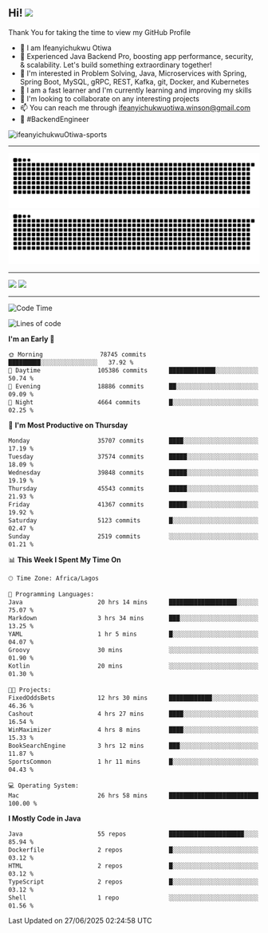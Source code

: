 <!-- BLOG-POST-LIST:START --><!-- BLOG-POST-LIST:END -->

## Hi! <img src="https://media.giphy.com/media/hvRJCLFzcasrR4ia7z/giphy.gif" width="4%"> 

Thank You for taking the time to view my GitHub Profile

- 👋 I am Ifeanyichukwu Otiwa
- 🚀 Experienced Java Backend Pro, boosting app performance, security, & scalability. Let's build something extraordinary together!
- 👀 I'm interested in Problem Solving, Java, Microservices with Spring, Spring Boot, MySQL, gRPC, REST, Kafka, git, Docker, and Kubernetes
- 🌱 I am a fast learner and I'm currently learning and improving my skills
- 💞️ I'm looking to collaborate on any interesting projects
- 📫 You can reach me through ifeanyichukwuotiwa.winson@gmail.com
- 🚀 #BackendEngineer

<p align="left" marginTop="10px"> <img src="https://komarev.com/ghpvc/?username=ifeanyichukwuOtiwa-sports&label=Profile%20views&color=0e75b6&style=for-the-badge" alt="ifeanyichukwuOtiwa-sports" /> </p>

***

<!--🐍📈SNAKEGRAPH / 🌐WEBSITE: https://github.com/Platane/snk -->
![github contribution grid snake animation](https://raw.githubusercontent.com/ifeanyichukwuOtiwa-sports/ifeanyichukwuOtiwa-sports/output/github-contribution-grid-snake-dark.svg#gh-dark-mode-only)![github contribution grid snake animation](https://raw.githubusercontent.com/ifeanyichukwuOtiwa-sports/ifeanyichukwuOtiwa-sports/output/github-contribution-grid-snake.svg#gh-light-mode-only)

***

<p float="left">
  <img float="left" src="https://github-readme-stats.vercel.app/api?username=ifeanyichukwuOtiwa-sports&count_private=true&include_all_commits=true&theme=react&show_icons=true" />
  <img float="right" src="https://github-readme-stats.vercel.app/api/top-langs/?username=ifeanyichukwuOtiwa-sports&layout=compact&show_icons=true&theme=react" /> 
</p>

***



<!--START_SECTION:waka-->
![Code Time](http://img.shields.io/badge/Code%20Time-3%2C874%20hrs%2026%20mins-blue)

![Lines of code](https://img.shields.io/badge/From%20Hello%20World%20I%27ve%20Written-55.4%20million%20lines%20of%20code-blue)

**I'm an Early 🐤** 

```text
🌞 Morning                78745 commits       █████████░░░░░░░░░░░░░░░░   37.92 % 
🌆 Daytime                105386 commits      █████████████░░░░░░░░░░░░   50.74 % 
🌃 Evening                18886 commits       ██░░░░░░░░░░░░░░░░░░░░░░░   09.09 % 
🌙 Night                  4664 commits        █░░░░░░░░░░░░░░░░░░░░░░░░   02.25 % 
```
📅 **I'm Most Productive on Thursday** 

```text
Monday                   35707 commits       ████░░░░░░░░░░░░░░░░░░░░░   17.19 % 
Tuesday                  37574 commits       █████░░░░░░░░░░░░░░░░░░░░   18.09 % 
Wednesday                39848 commits       █████░░░░░░░░░░░░░░░░░░░░   19.19 % 
Thursday                 45543 commits       █████░░░░░░░░░░░░░░░░░░░░   21.93 % 
Friday                   41367 commits       █████░░░░░░░░░░░░░░░░░░░░   19.92 % 
Saturday                 5123 commits        █░░░░░░░░░░░░░░░░░░░░░░░░   02.47 % 
Sunday                   2519 commits        ░░░░░░░░░░░░░░░░░░░░░░░░░   01.21 % 
```


📊 **This Week I Spent My Time On** 

```text
🕑︎ Time Zone: Africa/Lagos

💬 Programming Languages: 
Java                     20 hrs 14 mins      ███████████████████░░░░░░   75.07 % 
Markdown                 3 hrs 34 mins       ███░░░░░░░░░░░░░░░░░░░░░░   13.25 % 
YAML                     1 hr 5 mins         █░░░░░░░░░░░░░░░░░░░░░░░░   04.07 % 
Groovy                   30 mins             ░░░░░░░░░░░░░░░░░░░░░░░░░   01.90 % 
Kotlin                   20 mins             ░░░░░░░░░░░░░░░░░░░░░░░░░   01.30 % 

🐱‍💻 Projects: 
FixedOddsBets            12 hrs 30 mins      ████████████░░░░░░░░░░░░░   46.36 % 
Cashout                  4 hrs 27 mins       ████░░░░░░░░░░░░░░░░░░░░░   16.54 % 
WinMaximizer             4 hrs 8 mins        ████░░░░░░░░░░░░░░░░░░░░░   15.33 % 
BookSearchEngine         3 hrs 12 mins       ███░░░░░░░░░░░░░░░░░░░░░░   11.87 % 
SportsCommon             1 hr 11 mins        █░░░░░░░░░░░░░░░░░░░░░░░░   04.43 % 

💻 Operating System: 
Mac                      26 hrs 58 mins      █████████████████████████   100.00 % 
```

**I Mostly Code in Java** 

```text
Java                     55 repos            █████████████████████░░░░   85.94 % 
Dockerfile               2 repos             █░░░░░░░░░░░░░░░░░░░░░░░░   03.12 % 
HTML                     2 repos             █░░░░░░░░░░░░░░░░░░░░░░░░   03.12 % 
TypeScript               2 repos             █░░░░░░░░░░░░░░░░░░░░░░░░   03.12 % 
Shell                    1 repo              ░░░░░░░░░░░░░░░░░░░░░░░░░   01.56 % 
```




 Last Updated on 27/06/2025 02:24:58 UTC
<!--END_SECTION:waka-->

<!--
<p align="center">
![trophy](https://github-profile-trophy.vercel.app/?username=ifeanyichukwuOtiwa-sports&theme=onedark) (https://github.com/ryo-ma/github-profile-trophy)
</p>
-->

<!---
ifeanyi-otiwa/ifeanyi-otiwa is a ✨ special ✨ repository because its `README.md` (this file) appears on your GitHub profile.
You can click the Preview link to take a look at your changes.
--->
